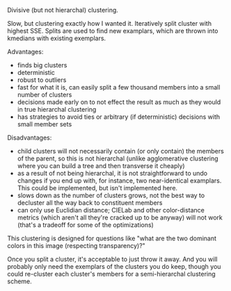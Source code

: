 Divisive (but not hierarchal) clustering.

Slow, but clustering exactly how I wanted it. Iteratively split cluster with highest SSE. Splits are used to find new examplars, which are thrown into kmedians with existing exemplars.

Advantages:
* finds big clusters
* deterministic
* robust to outliers
* fast for what it is, can easily split a few thousand members into a small number of clusters
* decisions made early on to not effect the result as much as they would in true hierarchal clustering
* has strategies to avoid ties or arbitrary (if deterministic) decisions with small member sets

Disadvantages:
* child clusters will not necessarily contain (or only contain) the members of the parent, so this is not hierarchal (unlike agglomerative clustering where you can build a tree and then transverse it cheaply)
* as a result of not being hierarchal, it is not straightforward to undo changes if you end up with, for instance, two near-identical examplars. This could be implemented, but isn't implemented here.
* slows down as the number of clusters grows, not the best way to decluster all the way back to constituent members
* can only use Euclidian distance; CIELab and other color-distance metrics (which aren't all they're cracked up to be anyway) will not work (that's a tradeoff for some of the optimizations)

This clustering is designed for questions like "what are the two dominant colors in this image (respecting transparency)?"

Once you split a cluster, it's acceptable to just throw it away. And you will probably only need the exemplars of the clusters you do keep, though you could re-cluster each cluster's members for a semi-hierarchal clustering scheme.
